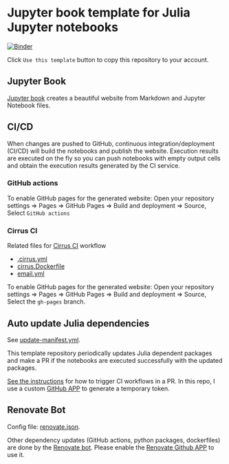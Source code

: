 # Jupyter book template for Julia Jupyter notebooks

[![Binder](https://mybinder.org/badge_logo.svg)](https://mybinder.org/v2/gh/sosiristseng/template-juliabook/main)

Click `Use this template` button to copy this repository to your account.

## Jupyter Book

[Jupyter book](https://jupyterbook.org/index.html) creates a beautiful website from Markdown and Jupyter Notebook files.

## CI/CD

When changes are pushed to GitHub, continuous integration/deployment (CI/CD) will build the notebooks and publish the website. Execution results are executed on the fly so you can push notebooks with empty output cells and obtain the execution results generated by the CI service.

### GitHub actions

To enable GitHub pages for the generated website:
Open your repository settings => Pages => GitHub Pages
=> Build and deployment => Source, Select `GitHub actions`

### Cirrus CI

Related files for [Cirrus CI](https://cirrus-ci.org/) workflow
- [.cirrus.yml](.cirrus.yml)
- [cirrus.Dockerfile](cirrus.Dockerfile)
- [email.yml](.github/workflows/email.yml)

To enable GitHub pages for the generated website:
Open your repository settings => Pages => GitHub Pages
=> Build and deployment => Source, Select the `gh-pages` branch.

## Auto update Julia dependencies

See [update-manifest.yml](.github/workflows/update-manifest.yml).

This template repository periodically updates Julia dependent packages and make a PR if the notebooks are executed successfully with the updated packages.

[See the instructions](https://github.com/peter-evans/create-pull-request/blob/main/docs/concepts-guidelines.md#triggering-further-workflow-runs) for how to trigger CI workflows in a PR. In this repo, I use a custom [GitHub APP](https://github.com/peter-evans/create-pull-request/blob/main/docs/concepts-guidelines.md#authenticating-with-github-app-generated-tokens) to generate a temporary token.

## Renovate Bot

Config file: [renovate.json](renovate.json).

Other dependency updates (GitHub actions, python packages, dockerfiles) are done by the [Renovate bot](https://docs.renovatebot.com/). Please enable the [Renovate Github APP](https://github.com/apps/renovate) to use it.
